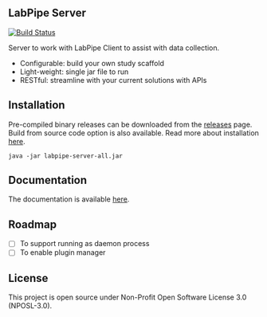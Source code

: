 ## LabPipe Server

[![Build Status](https://travis-ci.com/colin-bz/labpipe-server-public.svg?branch=master)](https://travis-ci.com/colin-bz/labpipe-server-public)

Server to work with LabPipe Client to assist with data collection.

- Configurable: build your own study scaffold
- Light-weight: single jar file to run
- RESTful: streamline with your current solutions with APIs

## Installation

Pre-compiled binary releases can be downloaded from the [releases](/releases) page. Build from source code option is also available. Read more about installation [here](https://github.com/colin-bz/labpipe-server-public/wiki/Installation).

```
java -jar labpipe-server-all.jar
```

## Documentation
The documentation is available [here](https://github.com/colin-bz/labpipe-server-public/wiki).

## Roadmap
- [ ] To support running as daemon process
- [ ] To enable plugin manager

## License
This project is open source under Non-Profit Open Software License 3.0 (NPOSL-3.0).